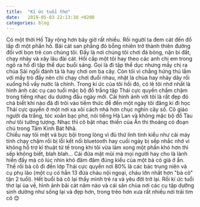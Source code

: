 ```yaml
---
title:  "Kí ức tuổi thơ"
date:   2019-05-03 22:13:38 +0200
categories: blog
---
```

Có một thời Hồ Tây rộng hơn bây giờ rất nhiều. Rồi người ta đem cát đến đổ lấp đi một phần hồ. Bãi cát san phẳng đó bỗng nhiên trở thành thiên đường đối với bọn trẻ con chúng tôi. Đấy là nơi chúng tôi chơi đá bóng, nặn bi đất, chạy nhảy và xây lâu đài cát. Hồi cấp một tôi hay theo các anh chị em trong ngõ ra hồ đi tập thể dục buổi sáng. Gọi là đi tập thể dục nhưng mấy chị ra chùa Sải ngồi đánh tá lả hay chơi om ba cây. Còn tôi vì chẳng hứng thú lắm với mấy trò đấy nên chỉ chạy chơi đuổi nhau, nhặt lá chùa hay nhảy dây rồi xuống hồ vầy nước là chính. Trong kí ức của tôi hồi đó, có lẽ tôi nhớ nhất là hình ảnh các cụ cao tuổi mặc bộ đồ trắng tập Thái cực quyền chầm chậm trong tiếng nhạc du dương đầu ngày mới. Cái hình ảnh với tôi là rất đẹp đó chả biết khi nào đã đi trôi vào tiềm thức để đến một ngày tôi đăng kí đi học Thái cực quyền ở một nơi xa xôi cách nhà hơn chục nghìn cây số. Cô giáo người da trắng, tóc xoăn bạc phơ, nói tiếng Hà Lan và không mặc bộ đồ Tàu như tôi tưởng tượng. Nhạc thì cô bật nhạc thiền của Ấn thi thoảng có đoạn chú trong Tâm Kinh Bát Nhã.  
Chiều nay tôi mệt và bực bội trong lòng vì đủ thứ linh tinh kiểu như cái máy tính chạy chậm rồi bị lỗi kết nối bluetooth hay cuối ngày bị sếp nhắc nhở vì không hỗ trợ kĩ thuật tử tế trong khi tôi vừa làm xong một phần khó hơn thì sếp không biết, blah blah... Cái đứa mặt mũi mà mọi người hay cho là lành hiền đấy mà có lúc nhìn khó đăm đăm đúng kiểu của một bà cô già ở ẩn. Thế rồi bà cô đi đến lớp Thái cực quyền nơi 80% là các bác trung niên và cụ phụ lão (một cụ có hẳn 13 đứa cháu nội ngoại, cháu lớn nhất hơn "bà cô" tận 2 tuổi). Hết buổi bà cô lại thấy mình trẻ ra và yêu đời trở lại. Rồi kí ức tuổi thơ lại ùa về, hình ảnh bãi cát năm nào và cái sân chùa nơi các cụ tập dưỡng sinh dường như sống lại và đẹp hơn, trong trẻo hơn xưa rất nhiều nơi trái tim cô :blush:
